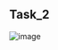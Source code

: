 ## Task_2

![image](https://github.com/user-attachments/assets/d4741a99-a246-42ee-a13d-e4a82467a25e)
